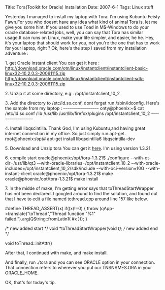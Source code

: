 Title: Tora(Toolkit for Oracle) Installation
Date: 2007-6-1
Tags: Linux stuff

Yesterday I managed to install my laptop with Tora. I'm using Kubuntu Feisty Fawn.For you who doesnt have any idea what kind of animal Tora is, let me give you some hint. If you used to use Toad in M$-Windows to do your oracle database-related jobs, well, you can say that Tora has similar usage.It can runs on Linux, make your life simpler, and easier, he he. Hey, it's your laptop that should work for you, not you're the one that has to work for your laptop, right ?
Ok, here's the step I saved from my installation adventure :

1\. get Oracle instant client
You can get it here :
http://download.oracle.com/otn/linux/instantclient/instantclient-basic-linux32-10.2.0.3-20061115.zip
http://download.oracle.com/otn/linux/instantclient/instantclient-sdk-linux32-10.2.0.3-20061115.zip

2\. Unzip it at some directory, e.g : /opt/instantclient_10_2

3\. Add the directory to /etc/ld.so.conf, dont forget run /sbin/ldconfig.
Here's the sample from my laptop :
\------------------
onty@phoenix:~$ cat /etc/ld.so.conf
/lib
/usr/lib
/usr/lib/firefox/plugins
/opt/instantclient_10_2
\------------------

4\. Install libqscintilla.
Thank God, I'm using Kubuntu,and having great internet connection in my office. So just simply run apt-get.
root@phoenix:/opt# apt-get install libqscintilla6 libqscintilla-dev

5\. Download and Unzip tora
You can get it [here][1]. I'm using version 1.3.21.

6\. compile start
oracle@phoenix:/opt/tora-1.3.21$ ./configure --with-qt-dir=/usr/lib/qt3 --with-oracle-libraries=/opt/instantclient_10_2 --with-oracle-includes=/opt/instantclient_10_2/sdk/include --with-oci-version=10G --with-instant-client
oracle@phoenix:/opt/tora-1.3.21$ make
oracle@phoenix:/opt/tora-1.3.21$ make install

7\. In the midde of make, I'm getting error says that toThreadStartWrapper has not been declared. I googled around to find the solution, and found out that I have to edit a file named tothread.cpp around line 157 like below.

#define THREAD_ASSERT(x) if((x)!=0) {
throw (qApp->translate("toThread","Thread function "%1" failed.").arg(QString::fromLatin1( #x ))); }

/* new added start */
void *toThreadStartWrapper(void *t);
/* new added end */

void toThread::initAttr()

After that, I continued with make, and make install.

And finally, run ./tora and you can see ORACLE option in your connection. That connection refers to wherever you put our TNSNAMES.ORA in your ORACLE_HOME.


OK, that's for today's tip.

[1]: http://sourceforge.net/projects/tora
